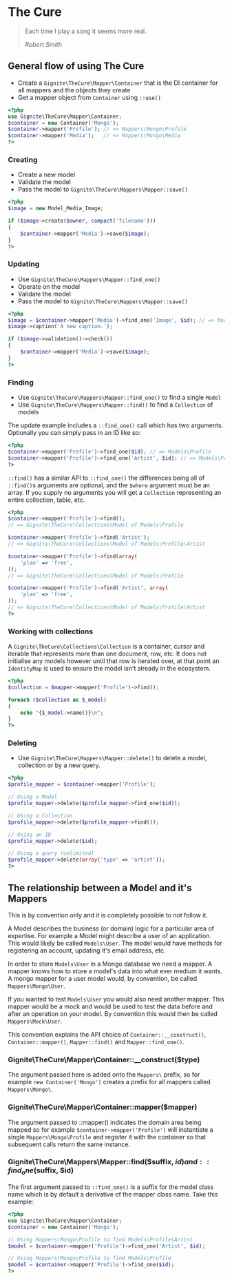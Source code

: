 # The Cure

> Each time I play a song it seems more real.
>
> *Robert Smith*

## General flow of using The Cure

 - Create a `Gignite\TheCure\Mapper\Container` that is the DI
   container for all mappers and the objects they create
 - Get a mapper object from `Container` using `::use()`

``` php
<?php
use Gignite\TheCure\Mapper\Container;
$container = new Container('Mongo');
$container->mapper('Profile'); // => Mappers\Mongo\Profile
$container->mapper('Media');   // => Mappers\Mongo\Media
?>
```

### Creating

 - Create a new model
 - Validate the model
 - Pass the model to `Gignite\TheCure\Mappers\Mapper::save()`

``` php
<?php
$image = new Model_Media_Image;

if ($image->create($owner, compact('filename')))
{
	$container->mapper('Media')->save($image);
}
?>
```

### Updating

 - Use `Gignite\TheCure\Mappers\Mapper::find_one()`
 - Operate on the model
 - Validate the model
 - Pass the model to `Gignite\TheCure\Mappers\Mapper::save()`

``` php
<?php
$image = $container->mapper('Media')->find_one('Image', $id); // => Models\Media\Image
$image->caption('A new caption.');

if ($image->validation()->check())
{
	$container->mapper('Media')->save($image);
}
?>
```

### Finding

 - Use `Gignite\TheCure\Mappers\Mapper::find_one()` to find a
   single `Model`
 - Use `Gignite\TheCure\Mappers\Mapper::find()` to find a
   `Collection` of models

The update example includes a `::find_one()` call which has
two arguments. Optionally you can simply pass in an ID like
so:

``` php
<?php
$container->mapper('Profile')->find_one($id); // => Models\Profile
$container->mapper('Profile')->find_one('Artist', $id); // => Models\Profile\Artist
?>
```

`::find()` has a similar API to `::find_one()` the differences
being all of `::find()`s arguments are optional, and the
`$where` argument must be an array. If you supply no arguments
you will get a `Collection` representing an entire collection,
table, etc.

``` php
<?php
$container->mapper('Profile')->find();
// => Gignite\TheCure\Collections\Model of Models\Profile

$container->mapper('Profile')->find('Artist');
// => Gignite\TheCure\Collections\Model of Models\Profile\Artist

$container->mapper('Profile')->find(array(
	'plan' => 'free',
));
// => Gignite\TheCure\Collections\Model of Models\Profile

$container->mapper('Profile')->find('Artist', array(
	'plan' => 'free',
));
// => Gignite\TheCure\Collections\Model of Models\Profile\Artist
?>
```

### Working with collections

A `Gignite\TheCure\Collections\Collection` is a container,
cursor and iterable that represents more than one document,
row, etc. It does not initialise any models however until that
row is iterated over, at that point an `IdentityMap` is used
to ensure the model isn't already in the ecosystem.

``` php
<?php
$collection = $mapper->mapper('Profile')->find();

foreach ($collection as $_model)
{
	echo "{$_model->name()}\n";
}
?>
```

### Deleting

 - Use `Gignite\TheCure\Mappers\Mapper::delete()` to delete a
   model, collection or by a new query.

``` php
<?php
$profile_mapper = $container->mapper('Profile');

// Using a Model
$profile_mapper->delete($profile_mapper->find_one($id));

// Using a Collection
$profile_mapper->delete($profile_mapper->find());

// Using an ID
$profile_mapper->delete($id);

// Using a query (unlimited)
$profile_mapper->delete(array('type' => 'artist'));
?>
```

## The relationship between a Model and it's Mappers

This is by convention only and it is completely possible to
not follow it.

A Model describes the business (or domain) logic for a
particular area of expertise. For example a Model might
describe a user of an application. This would likely be called
`Models\User`. The model would have methods for registering an
account, updating it's email address, etc.

In order to store `Models\User` in a Mongo database we need a
mapper. A mapper knows how to store a model's data into what
ever medium it wants. A mongo mapper for a user model would,
by convention, be called `Mappers\Mongo\User`.

If you wanted to test `Models\User` you would also need another
mapper. This mapper would be a mock and would be used to test
the data before and after an operation on your model. By
convention this would then be called `Mappers\Mock\User`.

This convention explains the API choice of
`Container::__construct()`, `Container::mapper()`,
`Mapper::find()` and `Mapper::find_one()`.

### Gignite\TheCure\Mapper\Container::__construct($type)

The argument passed here is added onto the `Mappers\` prefix,
so for example `new Container('Mongo')` creates a prefix
for all mappers called `Mappers\Mongo\`.

### Gignite\TheCure\Mapper\Container::mapper($mapper)

The argument passed to ::mapper() indicates the domain area
being mapped so for example `$container->mapper('Profile')`
will instantiate a single `Mappers\Mongo\Profile` and register
it with the container so that subsequent calls return the same
instance.

### Gignite\TheCure\Mappers\Mapper::find($suffix, $id) and ::find_one($suffix, $id)

The first argument passed to `::find_one()` is a suffix for
the model class name which is by default a derivative of the
mapper class name. Take this example:

``` php
<?php
use Gignite\TheCure\Mapper\Container;
$container = new Container('Mongo');

// Using Mappers\Mongo\Profile to find Models\Profile\Artist
$model = $container->mapper('Profile')->find_one('Artist', $id);

// Using Mappers\Mongo\Profile to find Models\Profile
$model = $container->mapper('Profile')->find_one($id);
?>
```

